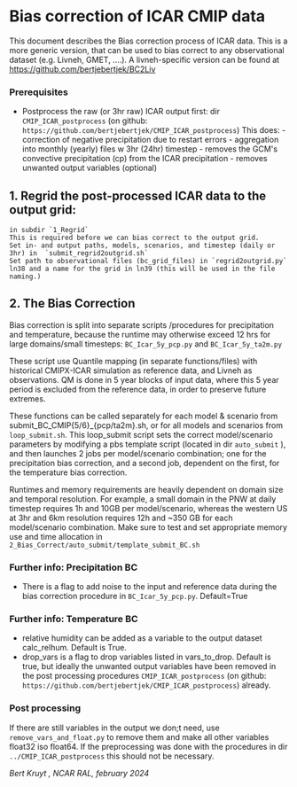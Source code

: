 # Bias correction of ICAR CMIP data

This document describes the Bias correction process of ICAR data. This is a more generic version, that can be used to bias correct to any observational dataset (e.g. Livneh, GMET, ....).
A livneh-specific version can be found at https://github.com/bertjebertjek/BC2Liv


### Prerequisites
 - Postprocess the raw (or 3hr raw) ICAR output first: dir `CMIP_ICAR_postprocess` (on github: `https://github.com/bertjebertjek/CMIP_ICAR_postprocess`)
    This does:
        - correction of negative precipitation due to restart errors
        - aggregation into monthly (yearly) files w 3hr (24hr) timestep
        - removes the GCM's convective precipitation (cp) from the ICAR precipitation
        - removes unwanted output variables (optional)


## 1. Regrid the post-processed ICAR data to the output grid:
    in subdir `1_Regrid`
    This is required before we can bias correct to the output grid.
    Set in- and output paths, models, scenarios, and timestep (daily or 3hr) in  `submit_regrid2outgrid.sh`
    Set path to observational files (bc_grid_files) in `regrid2outgrid.py` ln38 and a name for the grid in ln39 (this will be used in the file naming.)



## 2. The Bias Correction

Bias correction is split into separate scripts /procedures for precipitation and temperature, because the runtime may otherwise exceed 12 hrs for large domains/small timesteps: `BC_Icar_5y_pcp.py` and `BC_Icar_5y_ta2m.py`

These script use Quantile mapping (in separate functions/files) with historical CMIPX-ICAR simulation as reference data, and Livneh as observations. QM is done in 5 year blocks of input data, where this 5 year period is excluded from the reference data, in order to preserve future extremes.

These functions can be called separately for each model & scenario from submit_BC_CMIP{5/6}_{pcp/ta2m}.sh, or for all models and scenarios from `loop_submit.sh`. This loop_submit script sets the correct model/scenario parameters by modifying a pbs template script (located in dir `auto_submit` ), and then launches 2 jobs per model/scenario combination; one for the precipitation bias correction, and a second job, dependent on the first, for the temperature bias correction.

Runtimes and memory requirements are heavily dependent on domain size and temporal resolution. For example, a small domain in the PNW at daily timestep requires 1h and 10GB per model/scenario, whereas the western US at 3hr and 6km resolution requires 12h and ~350 GB for each model/scenario combination.
Make sure to test and set appropriate memory use and time allocation in `2_Bias_Correct/auto_submit/template_submit_BC.sh`


### Further info: Precipitation BC
- There is a flag to add noise to the input and reference data during the bias correction procedure in `BC_Icar_5y_pcp.py`. Default=True


### Further info: Temperature BC
- relative humidity can be added as a variable to the output dataset calc_relhum. Default is True.
- drop_vars is a flag to drop variables listed in vars_to_drop. Default is true, but ideally the unwanted output variables have been removed in the post processing procedures `CMIP_ICAR_postprocess` (on github: `https://github.com/bertjebertjek/CMIP_ICAR_postprocess`) already.



### Post processing
If there are still variables in the output we don;t need, use `remove_vars_and_float.py` to remove them and make all other variables float32 iso float64. If the preprocessing was done with the procedures in dir `../CMIP_ICAR_postprocess` this should not be necessary.



_Bert Kruyt , NCAR RAL, february 2024_

